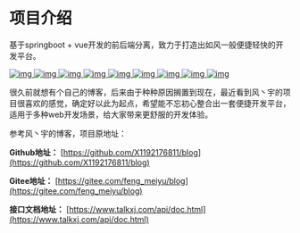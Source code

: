 # 项目介绍

基于springboot + vue开发的前后端分离，致力于打造出如风一般便捷轻快的开发平台。

[![img](https://camo.githubusercontent.com/1d4c893a155ec9ad484491b035dfaa1ea2fb516b2032987cd286b76101ed5d36/68747470733a2f2f696d672e736869656c64732e696f2f686578706d2f6c2f706c75672e737667) ![img](https://camo.githubusercontent.com/1fc3de87696939bb51fa3707dd7168f57ed34e3f88926c87da1ee3e9d52f53f3/68747470733a2f2f696d672e736869656c64732e696f2f62616467652f4a444b2d312e382b2d677265656e2e737667) ![img](https://camo.githubusercontent.com/e994c675017dec624910a3f982896599c9311fc6763d6264385a76cc1d00e8af/68747470733a2f2f696d672e736869656c64732e696f2f62616467652f737072696e67626f6f742d322e342e322e52454c454153452d677265656e) ![img](https://camo.githubusercontent.com/1bb474c611870f841e313054b7dd94d5be7f0e8fbcb9962af4cd5b192838c509/68747470733a2f2f696d672e736869656c64732e696f2f62616467652f7675652d322e352e31372d677265656e) ![img](https://camo.githubusercontent.com/ea06ed5c2ec628e4f78edfd88979a250fd6c24b223a2f1b0cab64db181255d75/68747470733a2f2f696d672e736869656c64732e696f2f62616467652f6d7973716c2d382e302e32302d677265656e) ![img](https://camo.githubusercontent.com/fd2c5b13018a930c20678f7ce3796d283ab24c05a70b9c561004e4cf3e433ca3/68747470733a2f2f696d672e736869656c64732e696f2f62616467652f6d7962617469732d2d706c75732d332e342e302d677265656e) ![img](https://camo.githubusercontent.com/d18e0ddd49be6a2d940521657f133d8d076b5fc370fc86df9226c35efa937e0f/68747470733a2f2f696d672e736869656c64732e696f2f62616467652f72656469732d362e302e352d677265656e) ![img](https://camo.githubusercontent.com/8956b0ea52b4175eeb17f2edecfa8b49c9811bf7a6b5edebf34cc13fe4141a11/68747470733a2f2f696d672e736869656c64732e696f2f62616467652f656c61737469637365617263682d372e392e322d677265656e) ![img](https://camo.githubusercontent.com/b36ef9dc2583ebe5faa4b17cd47ea5dfe068f52cdddc33ff8e5bdc6e77bdcf5d/68747470733a2f2f696d672e736869656c64732e696f2f62616467652f7261626269746d712d332e382e352d677265656e)](https://github.com/X1192176811/blog)

很久前就想有个自己的博客，后来由于种种原因搁置到现在，最近看到风丶宇的项目很喜欢的感觉，确定好以此为起点，希望能不忘初心整合出一套便捷开发平台，适用于多种web开发场景，给大家带来更舒服的开发体验。











参考风丶宇的博客，项目原地址：

**Github地址：** [https://github.com/X1192176811/blog](https://github.com/X1192176811/blog)

**Gitee地址：** [https://gitee.com/feng_meiyu/blog](https://gitee.com/feng_meiyu/blog)

**接口文档地址：** [https://www.talkxj.com/api/doc.html](https://www.talkxj.com/api/doc.html)



